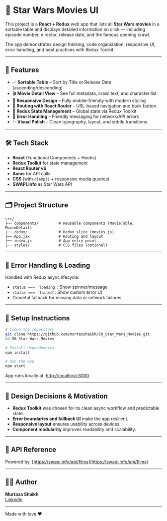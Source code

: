 # 🌌 Star Wars Movies UI

This project is a **React + Redux** web app that lists all **Star Wars movies** in a sortable table and displays detailed information on click — including episode number, director, release date, and the famous opening crawl.

The app demonstrates design thinking, code organization, responsive UI, error handling, and best practices with Redux Toolkit.

---

## 🚀 Features

- ✅ **Sortable Table** – Sort by Title or Release Date (ascending/descending)
- 🎬 **Movie Detail View** – See full metadata, crawl text, and character list
- 📱 **Responsive Design** – Fully mobile-friendly with modern styling
- 🔁 **Routing with React Router** – URL-based navigation and back button
- 🧠 **Redux State Management** – Global state via Redux Toolkit
- 🧩 **Error Handling** – Friendly messaging for network/API errors
- ✨ **Visual Polish** – Clean typography, layout, and subtle transitions

---

## 🛠 Tech Stack

- **React** (Functional Components + Hooks)
- **Redux Toolkit** for state management
- **React Router v6**
- **Axios** for API calls
- **CSS** (with `clamp()` + responsive media queries)
- **SWAPI.info** as Star Wars API

---

## 🗂 Project Structure

```
src/
├── components/         # Reusable components (MovieTable, MovieDetail)
├── redux/              # Redux slice (movies.js)
├── App.jsx             # Routing and layout
├── index.js            # App entry point
├── styles/             # CSS files (optional)
```

---

## 🧪 Error Handling & Loading

Handled with Redux async lifecycle:

- `status === 'loading'`: Show spinner/message
- `status === 'failed'`: Show custom error UI
- Graceful fallback for missing data or network failures

---

## 🔄 Setup Instructions

```bash
# Clone the repository
git clone https://github.com/murtazshaikh/50_Star_Wars_Movies.git
cd 50_Star_Wars_Movies

# Install dependencies
npm install

# Run the app
npm start
```

App runs locally at: [http://localhost:3000](http://localhost:3000)

---

## 🧠 Design Decisions & Motivation

- **Redux Toolkit** was chosen for its clean async workflow and predictable state.
- **Error boundaries and fallback UI** make the app resilient.
- **Responsive layout** ensures usability across devices.
- **Component modularity** improves readability and scalability.

---

## 📎 API Reference

Powered by: [https://swapi.info/api/films](https://swapi.info/api/films)

---

## 👨‍💻 Author

**Murtaza Shaikh**  
[LinkedIn](https://www.linkedin.com/in/murtaza-shaikh99/)

---

Made with love ❤️
